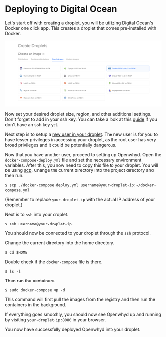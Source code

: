 # Deploying to Digital Ocean

Let's start off with creating a droplet, you will be utilizing Digital Ocean's Docker one click app. This creates a droplet that comes pre-installed with Docker.

![digital ocean docker](img/do-docker.png)

Now set your desired droplet size, region, and other additional settings. Don't forget to add in your ssh key. You can take a look at this [guide](https://www.digitalocean.com/docs/droplets/how-to/add-ssh-keys/) if you don't have an ssh key yet. 

Next step is to setup a [new user in your droplet](https://www.digitalocean.com/community/tutorials/initial-server-setup-with-ubuntu-18-04). The new user is for you to have lesser privileges in accessing your droplet, as the root user has very broad privileges and it could be potentially dangerous.

Now that you have another user, proceed to setting up Openwhyd. Open the `docker-compose-deploy.yml` file and set the necessary environment variables. After this, you now need to copy this file to your droplet. You will be using [scp](https://linux.die.net/man/1/scp). Change the current directory into the project directory and then run.

```
$ scp ./docker-compose-deploy.yml username@your-droplet-ip:~/docker-compose.yml
```

(Remember to replace `your-droplet-ip` with the actual IP address of your droplet.)

Next is to `ssh` into your droplet. 

```
$ ssh username@your-droplet-ip
```
You should now be connected to your droplet through the `ssh` protocol. 

Change the current directory into the home directory.
```
$ cd $HOME 
```

Double check if the `docker-compose` file is there.

```
$ ls -l
``` 

Then run the containers.

```
$ sudo docker-compose up -d
```

This command will first pull the images from the registry and then run the containers in the background.

If everything goes smoothly, you should now see Openwhyd up and running by visiting `your-droplet-ip:8080` in your browser. 

You now have successfully deployed Openwhyd into your droplet. 